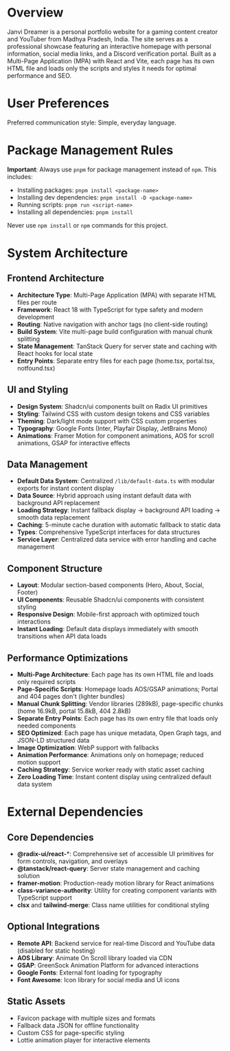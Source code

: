 # Overview

Janvi Dreamer is a personal portfolio website for a gaming content creator and YouTuber from Madhya Pradesh, India. The site serves as a professional showcase featuring an interactive homepage with personal information, social media links, and a Discord verification portal. Built as a Multi-Page Application (MPA) with React and Vite, each page has its own HTML file and loads only the scripts and styles it needs for optimal performance and SEO.

# User Preferences

Preferred communication style: Simple, everyday language.

# Package Management Rules

**Important**: Always use `pnpm` for package management instead of `npm`. This includes:
- Installing packages: `pnpm install <package-name>`
- Installing dev dependencies: `pnpm install -D <package-name>`
- Running scripts: `pnpm run <script-name>`
- Installing all dependencies: `pnpm install`

Never use `npm install` or `npm` commands for this project.

# System Architecture

## Frontend Architecture
- **Architecture Type**: Multi-Page Application (MPA) with separate HTML files per route
- **Framework**: React 18 with TypeScript for type safety and modern development
- **Routing**: Native navigation with anchor tags (no client-side routing)
- **Build System**: Vite multi-page build configuration with manual chunk splitting
- **State Management**: TanStack Query for server state and caching with React hooks for local state
- **Entry Points**: Separate entry files for each page (home.tsx, portal.tsx, notfound.tsx)

## UI and Styling
- **Design System**: Shadcn/ui components built on Radix UI primitives
- **Styling**: Tailwind CSS with custom design tokens and CSS variables
- **Theming**: Dark/light mode support with CSS custom properties
- **Typography**: Google Fonts (Inter, Playfair Display, JetBrains Mono)
- **Animations**: Framer Motion for component animations, AOS for scroll animations, GSAP for interactive effects

## Data Management
- **Default Data System**: Centralized `/lib/default-data.ts` with modular exports for instant content display
- **Data Source**: Hybrid approach using instant default data with background API replacement
- **Loading Strategy**: Instant fallback display → background API loading → smooth data replacement
- **Caching**: 5-minute cache duration with automatic fallback to static data
- **Types**: Comprehensive TypeScript interfaces for data structures
- **Service Layer**: Centralized data service with error handling and cache management

## Component Structure
- **Layout**: Modular section-based components (Hero, About, Social, Footer)
- **UI Components**: Reusable Shadcn/ui components with consistent styling
- **Responsive Design**: Mobile-first approach with optimized touch interactions
- **Instant Loading**: Default data displays immediately with smooth transitions when API data loads

## Performance Optimizations
- **Multi-Page Architecture**: Each page has its own HTML file and loads only required scripts
- **Page-Specific Scripts**: Homepage loads AOS/GSAP animations; Portal and 404 pages don't (lighter bundles)
- **Manual Chunk Splitting**: Vendor libraries (289kB), page-specific chunks (home 16.9kB, portal 15.8kB, 404 2.8kB)
- **Separate Entry Points**: Each page has its own entry file that loads only needed components
- **SEO Optimized**: Each page has unique metadata, Open Graph tags, and JSON-LD structured data
- **Image Optimization**: WebP support with fallbacks
- **Animation Performance**: Animations only on homepage; reduced motion support
- **Caching Strategy**: Service worker ready with static asset caching
- **Zero Loading Time**: Instant content display using centralized default data system

# External Dependencies

## Core Dependencies
- **@radix-ui/react-***: Comprehensive set of accessible UI primitives for form controls, navigation, and overlays
- **@tanstack/react-query**: Server state management and caching solution
- **framer-motion**: Production-ready motion library for React animations
- **class-variance-authority**: Utility for creating component variants with TypeScript support
- **clsx** and **tailwind-merge**: Class name utilities for conditional styling

## Optional Integrations
- **Remote API**: Backend service for real-time Discord and YouTube data (disabled for static hosting)
- **AOS Library**: Animate On Scroll library loaded via CDN
- **GSAP**: GreenSock Animation Platform for advanced interactions
- **Google Fonts**: External font loading for typography
- **Font Awesome**: Icon library for social media and UI icons

## Static Assets
- Favicon package with multiple sizes and formats
- Fallback data JSON for offline functionality
- Custom CSS for page-specific styling
- Lottie animation player for interactive elements